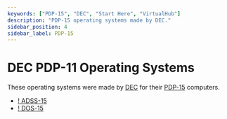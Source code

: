 ```yaml
---
keywords: ["PDP-15", "DEC", "Start Here", "VirtualHub"]
description: "PDP-15 operating systems made by DEC."
sidebar_position: 4
sidebar_label: PDP-15
---
```


# DEC PDP-11 Operating Systems

These operating systems were made by [DEC](https://en.wikipedia.org/wiki/Digital_Equipment_Corporation) for their [PDP-15](https://en.wikipedia.org/wiki/PDP-15) computers.

- [! ADSS-15](/1970s/1970/adss-15/)
- [! DOS-15](/1970s/1970/dos-15/)
